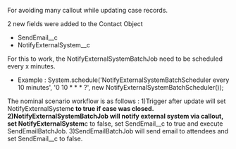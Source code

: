 For avoiding many callout while updating case records.

2 new fields were added to the Contact Object

- SendEmail\_\_c
- NotifyExternalSystem\_\_c

For this to work, the NotifyExternalSystemBatchJob need to be scheduled every x minutes.

- Example : System.schedule('NotifyExternalSystemBatchScheduler every 10 minutes', '0 10 \* \* \* ?', new NotifyExternalSystemBatchScheduler());

The nominal scenario workflow is as follows :
1)Trigger after update will set NotifyExternalSystem**c to true if case was closed.
2)NotifyExternalSystemBatchJob will notify external system via callout, set NotifyExternalSystem**c to false, set SendEmail\_\_c to true and execute SendEmailBatchJob.
3)SendEmailBatchJob will send email to attendees and set SendEmail\_\_c to false.
